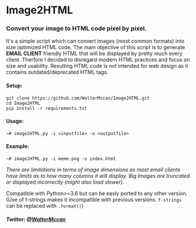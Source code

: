 # Image2HTML
### Convert your image to HTML code pixel by pixel.


It's a simple script which can convert images (most common formats) into size optimized HTML code. The main objective of this script is to generate **EMAIL CLIENT** friendly HTML that will be displayed by pretty much every client. Therfore I decided to disregard modern HTML practices and focus on size and usability. Resulting HTML code is not intended for web design as it contains outdated/deprecated HTML tags.

#### Setup:

```
git clone https://github.com/WalterMccan/Image2HTML.git
cd Image2HTML
pip install -r requirements.txt
```

#### Usage:
```~# image2HTML.py -i <inputfile> -o <outputfile>```

#### Example:

```~# image2HTML.py -i meme.png -o index.html```

*There are limitations in terms of image dimensions as most email clients have limits as to how many columns it will display. Big Images are truncated or displayed incorrectly (might also load slower).*


Compatible with Python>=3.6 but can be easly ported to any other version. (Use of f-strings makes it incompatible with previous versions. ```f-strings``` can be replaced with ```.format()```)



##### Twitter: [@WalterMccan](https://twitter.com/WalterMccan)
